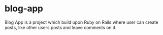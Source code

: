 # blog-app
Blog App is a project which build upon Ruby on Rails where user can create posts, like other users posts and leave comments on it.

